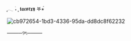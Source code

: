 ִֶָ𓂃 ࣪˖ ִֶָ 𝖙𝖆𝖈𝖔𝖗𝖝𝖞 𖤐⭒๋

![cb972654-1bd3-4336-95da-dd8dc8f62232](https://github.com/user-attachments/assets/0a49e569-0755-4f93-8820-7aa01425f480)

────୨ৎ────
